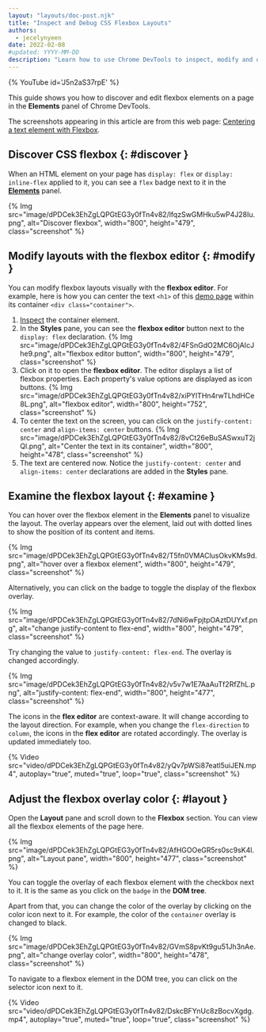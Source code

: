 ```yaml
---
layout: "layouts/doc-post.njk"
title: "Inspect and Debug CSS Flexbox Layouts"
authors:
  - jecelynyeen
date: 2022-02-08
#updated: YYYY-MM-DD
description: "Learn how to use Chrome DevTools to inspect, modify and debug CSS Flexbox layouts."
---
```


{% YouTube id='J5n2aS37rpE' %}

This guide shows you how to discover and edit flexbox elements on a page in the **Elements** panel of Chrome DevTools.

The screenshots appearing in this article are from this web page: [Centering a text element with Flexbox][1].


## Discover CSS flexbox {: #discover }

When an HTML element on your page has `display: flex` or `display: inline-flex` applied to it, you
can see a `flex` badge next to it in the [**Elements**][2] panel.

{% Img src="image/dPDCek3EhZgLQPGtEG3y0fTn4v82/lfqzSwGMHku5wP4J28Iu.png", alt="Discover flexbox", width="800", height="479", class="screenshot" %}


## Modify layouts with the flexbox editor {: #modify }

You can modify flexbox layouts visually with the **flexbox editor**. For example, here is how you can center the text `<h1>` of this [demo page][1] within its container `<div class="container">`.

1. [Inspect](/docs/devtools/css/reference#select) the container element.
2. In the **Styles** pane, you can see the **flexbox editor** button next to the `display: flex` declaration.
  {% Img src="image/dPDCek3EhZgLQPGtEG3y0fTn4v82/4FSnGdO2MC6OjAIcJhe9.png", alt="flexbox editor button", width="800", height="479", class="screenshot" %}
3. Click on it to open the **flexbox editor**. The editor displays a list of flexbox properties. Each property's value options are displayed as icon buttons.
  {% Img src="image/dPDCek3EhZgLQPGtEG3y0fTn4v82/xiPYlTHn4rwTLhdHCe8L.png", alt="flexbox editor", width="800", height="752", class="screenshot" %}
4. To center the text on the screen, you can click on the `justify-content: center` and `align-items: center` buttons. 
  {% Img src="image/dPDCek3EhZgLQPGtEG3y0fTn4v82/8vCt26eBuSASwxuT2jQl.png", alt="Center the text in its container", width="800", height="478", class="screenshot" %}
5. The text are centered now. Notice the `justify-content: center` and `align-items: center` declarations are added in the **Styles** pane.


## Examine the flexbox layout {: #examine }

You can hover over the flexbox element in the **Elements** panel to visualize the layout. The overlay appears over the
element, laid out with dotted lines to show the position of its content and items.

{% Img src="image/dPDCek3EhZgLQPGtEG3y0fTn4v82/T5fn0VMAClusOkvKMs9d.png", alt="hover over a flexbox element", width="800", height="479", class="screenshot" %}

Alternatively, you can click on the badge to toggle the display of the flexbox overlay. 

{% Img src="image/dPDCek3EhZgLQPGtEG3y0fTn4v82/7dNi6wFpjtpOAztDUYxf.png", alt="change justify-content to flex-end", width="800", height="479", class="screenshot" %}

Try changing the value to `justify-content: flex-end`. The overlay is changed accordingly.

{% Img src="image/dPDCek3EhZgLQPGtEG3y0fTn4v82/v5v7w1E7AaAuTf2RfZhL.png", alt="justify-content: flex-end", width="800", height="477", class="screenshot" %}

The icons in the **flex editor** are context-aware. It will change according to the layout direction. For example, when you change the `flex-direction` to `column`, the icons in the **flex editor** are rotated accordingly. The overlay is updated immediately too.

{% Video src="video/dPDCek3EhZgLQPGtEG3y0fTn4v82/yQv7pWSi87eatl5uiJEN.mp4", autoplay="true", muted="true", loop="true", class="screenshot" %}

## Adjust the flexbox overlay color {: #layout } 

Open the **Layout** pane and scroll down to the **Flexbox** section. You can view all the flexbox elements of the page here.

{% Img src="image/dPDCek3EhZgLQPGtEG3y0fTn4v82/AfHGOOeGR5rs0sc9sK4l.png", alt="Layout pane", width="800", height="477", class="screenshot" %}

You can toggle the overlay of each flexbox element with the checkbox next to it. It is the same as you click on the `badge` in the **DOM tree**.

Apart from that, you can change the color of the overlay by clicking on the color icon next to it. For example, the color of the `container` overlay is changed to black.

{% Img src="image/dPDCek3EhZgLQPGtEG3y0fTn4v82/GVmS8pvKt9gu51Jh3nAe.png", alt="change overlay color", width="800", height="478", class="screenshot" %}

To navigate to a flexbox element in the DOM tree, you can click on the selector icon next to it. 

{% Video src="video/dPDCek3EhZgLQPGtEG3y0fTn4v82/DskcBFYnUc8zBocvXgdg.mp4", autoplay="true", muted="true", loop="true", class="screenshot" %}



[1]: http://jec.fyi/demo/css-flexbox
[2]: /docs/devtools/open
